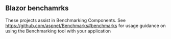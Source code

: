 ## Blazor benchamrks

These projects assist in Benchmarking Components.
See https://github.com/aspnet/Benchmarks#benchmarks for usage guidance on using the Benchmarking tool with your application


